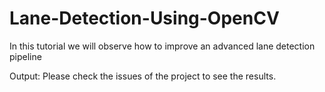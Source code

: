 # Lane-Detection-Using-OpenCV
In this tutorial we will observe how to improve an advanced lane detection pipeline

Output:
Please check the issues of the project to see the results.
